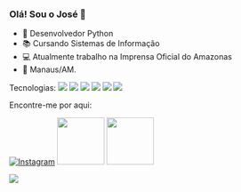 ### Olá! Sou o José 👋


- 🐍 Desenvolvedor Python  
- 📚 Cursando Sistemas de Informação
- 💻 Atualmente trabalho na Imprensa Oficial do Amazonas
- :house_with_garden: Manaus/AM.

Tecnologias:
<img src="{https://img.shields.io/badge/Python-3776AB?style=for-the-badge&logo=python&logoColor=white}" />
<img src="https://img.shields.io/badge/JavaScript-323330?style=for-the-badge&logo=javascript&logoColor=F7DF1E"/>
<img src="https://img.shields.io/badge/Vue.js-35495E?style=for-the-badge&logo=vuedotjs&logoColor=4FC08D"/>
<img src="https://img.shields.io/badge/Django-092E20?style=for-the-badge&logo=django&logoColor=white"/>
<img src="https://img.shields.io/badge/Flask-000000?style=for-the-badge&logo=flask&logoColor=white"/>
<img src="https://img.shields.io/badge/Linux-FCC624?style=for-the-badge&logo=linux&logoColor=black"/>




Encontre-me por aqui:

[![Instagram](https://img.shields.io/badge/-Instagram-E4405F?style=flat-square&logo=Instagram&logoColor=white&link=https://www.instagram.com/guilherme.lins/)](https://www.instagram.com/guilherme.lins/)
<a href="https://www.linkedin.com/in/jos%C3%A9-guilherme-prado-lins-filho-02a773178/"><img src="https://img.shields.io/badge/LinkedIn-0077B5?style=for-the-badge&logo=linkedin&logoColor=white))" width="85"></img></a>
<a href="https://api.whatsapp.com/send?phone=5592992365848"><img src="https://img.shields.io/badge/WhatsApp-25D366?style=for-the-badge&logo=whatsapp&logoColor=white" width="85"></img></a>


![](https://komarev.com/ghpvc/?username=zeguil&color=blue&style=flat)
